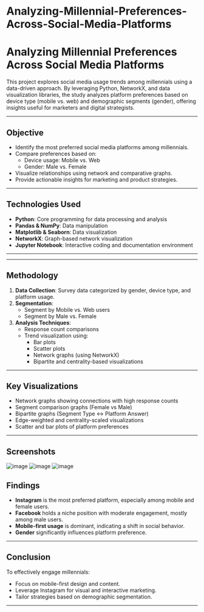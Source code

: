 # Analyzing-Millennial-Preferences-Across-Social-Media-Platforms

# Analyzing Millennial Preferences Across Social Media Platforms

This project explores social media usage trends among millennials using a data-driven approach. By leveraging Python, NetworkX, and data visualization libraries, the study analyzes platform preferences based on device type (mobile vs. web) and demographic segments (gender), offering insights useful for marketers and digital strategists.

---

## Objective

- Identify the most preferred social media platforms among millennials.
- Compare preferences based on:
  - Device usage: Mobile vs. Web
  - Gender: Male vs. Female
- Visualize relationships using network and comparative graphs.
- Provide actionable insights for marketing and product strategies.

---

## Technologies Used

- **Python**: Core programming for data processing and analysis
- **Pandas & NumPy**: Data manipulation
- **Matplotlib & Seaborn**: Data visualization
- **NetworkX**: Graph-based network visualization
- **Jupyter Notebook**: Interactive coding and documentation environment

---


---

## Methodology

1. **Data Collection**: Survey data categorized by gender, device type, and platform usage.
2. **Segmentation**:
   - Segment by Mobile vs. Web users
   - Segment by Male vs. Female
3. **Analysis Techniques**:
   - Response count comparisons
   - Trend visualization using:
     - Bar plots
     - Scatter plots
     - Network graphs (using NetworkX)
     - Bipartite and centrality-based visualizations

---

## Key Visualizations

- Network graphs showing connections with high response counts
- Segment comparison graphs (Female vs Male)
- Bipartite graphs (Segment Type ↔ Platform Answer)
- Edge-weighted and centrality-scaled visualizations
- Scatter and bar plots of platform preferences

---

## Screenshots

![image](https://github.com/user-attachments/assets/08182c17-3b3c-4b75-8b92-a1cacdae72bc)
![image](https://github.com/user-attachments/assets/3f472c2c-3f1a-4333-ab62-e6c74e546b62)
![image](https://github.com/user-attachments/assets/eec57514-c1f8-4ea1-9c5d-2ddce49fb7c8)


## Findings

- **Instagram** is the most preferred platform, especially among mobile and female users.
- **Facebook** holds a niche position with moderate engagement, mostly among male users.
- **Mobile-first usage** is dominant, indicating a shift in social behavior.
- **Gender** significantly influences platform preference.

---

## Conclusion

To effectively engage millennials:
- Focus on mobile-first design and content.
- Leverage Instagram for visual and interactive marketing.
- Tailor strategies based on demographic segmentation.

---


